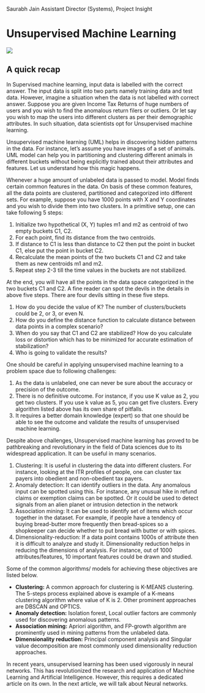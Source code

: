Saurabh Jain
Assistant Director (Systems), Project Insight

Unsupervised Machine Learning
========================

![](https://i.ibb.co/R0GYnQJ/image.png)

A quick recap
----------------
In Supervised machine learning, input data is labelled with the correct answer. The input data is split into two parts namely training data and test data. However, imagine a situation when the data is not labelled with correct answer. Suppose you are given Income Tax Returns of huge numbers of users and you wish to find the anomalous return filers or outliers. Or let say you wish to map the users into different clusters as per their demographic attributes. In such situation, data scientists opt for Unsupervised machine learning.  

Unsupervised machine learning (UML) helps in discovering hidden patterns in the data. For instance, let’s assume you have images of a set of animals. UML model can help you in partitioning and clustering different animals in different buckets without being explicitly trained about their attributes and features. Let us understand how this magic happens.

Whenever a huge amount of unlabeled data is passed to model. Model finds certain common features in the data. On basis of these common features, all the data points are clustered, partitioned and categorized into different sets. For example, suppose you have 1000 points with X and Y coordinates and you wish to divide them into two clusters. In a primitive setup, one can take following 5 steps:

1.	Initialize two hypothetical (X, Y) tuples m1 and m2 as centroid of two empty buckets C1, C2.
2.	For each point, find its distance from the two centroids.
3.	If distance to C1 is less than distance to C2 then put the point in bucket C1, else put the point in bucket C2. 
4.	Recalculate the mean points of the two buckets C1 and C2 and take them as new centroids m1 and m2. 
5.	Repeat step 2-3 till the time values in the buckets are not stabilized.

At the end, you will have all the points in the data space categorized in the two buckets C1 and C2. A fine reader can spot the devils in the details in above five steps. There are four devils sitting in these five steps.

1.	How do you decide the value of K? The number of clusters/buckets could be 2, or 3, or even N.
2.	How do you define the distance function to calculate distance between data points in a complex scenario?
3.	When do you say that C1 and C2 are stabilized? How do you calculate loss or distortion which has to be minimized for accurate estimation of stabilization?
4.	Who is going to validate the results?

One should be careful in applying unsupervised machine learning to a problem space due to following challenges:

1.	As the data is unlabeled, one can never be sure about the accuracy or precision of the outcome.
2.	There is no definitive outcome. For instance, if you use K value as 2, you get two clusters. If you use k value as 5, you can get five clusters. Every algorithm listed above has its own share of pitfalls. 
3.	It requires a better domain knowledge (expert) so that one should be able to see the outcome and validate the results of unsupervised machine learning.

Despite above challenges, Unsupervised machine learning has proved to be pathbreaking and revolutionary in the field of Data sciences due to its widespread application. It can be useful in many scenarios.

1.	Clustering: It is useful in clustering the data into different clusters. For instance, looking at the ITR profiles of people, one can cluster tax payers into obedient and non-obedient tax payers.
2.	Anomaly detection: It can identify outliers in the data. Any anomalous input can be spotted using this. For instance, any unusual hike in refund claims or exemption claims can be spotted. Or it could be used to detect signals from an alien planet or intrusion detection in the network
3.	Association mining: It can be used to identify set of items which occur together in the dataset. For example, if people have a tendency of buying bread-butter more frequently then bread-spices so a shopkeeper can decide whether to put bread with butter or with spices.
4.	Dimensionality-reduction: If a data point contains 1000s of attribute then it is difficult to analyze and study it. Dimensionality reduction helps in reducing the dimensions of analysis. For instance, out of 1000 attributes/features, 10 important features could be drawn and studied. 

Some of the common algorithms/ models for achieving these objectives are listed below.

 - **Clustering:** A common approach for clustering is K-MEANS clustering. The 5-steps process explained above is example of a K-means clustering algorithm where value of K is 2. Other prominent approaches are DBSCAN and OPTICS.
 - **Anomaly detection:** Isolation forest, Local outlier factors are commonly used for discovering anomalous patterns. 
 - **Association mining:** Apriori algorithm, and FP-growth algorithm are prominently used in mining patterns from the unlabeled data.
 - **Dimensionality reduction:** Principal component analysis and Singular value decomposition are most commonly used dimensionality reduction approaches.

In recent years, unsupervised learning has been used vigorously in neural networks. This has revolutionized the research and application of Machine Learning and Artificial Intelligence. However, this requires a dedicated article on its own. In the next article, we will talk about Neural networks. 



